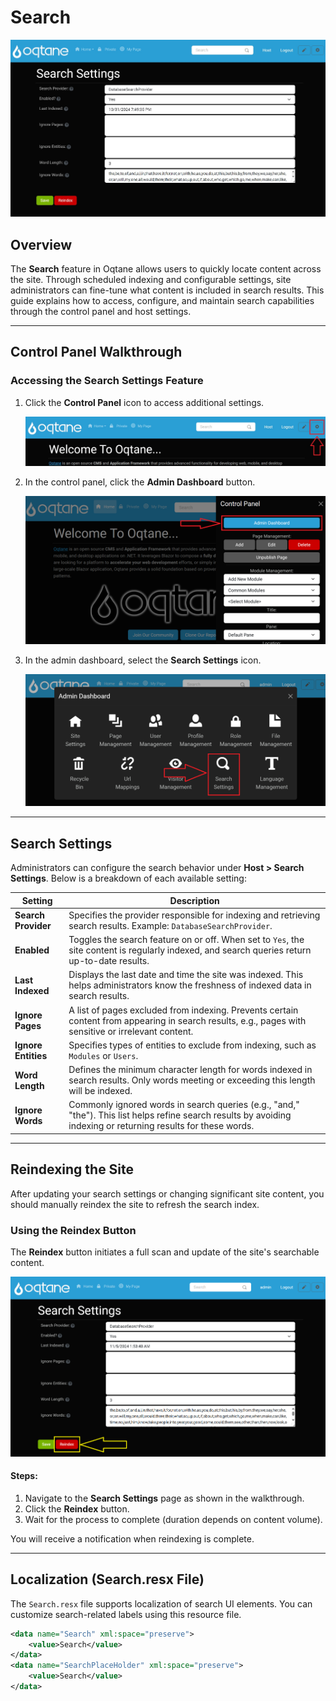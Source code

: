 # Search

![Search Settings](assets/search-settings.png)

## Overview

The **Search** feature in Oqtane allows users to quickly locate content across the site. Through scheduled indexing and configurable settings, site administrators can fine-tune what content is included in search results. This guide explains how to access, configure, and maintain search capabilities through the control panel and host settings.

---

## Control Panel Walkthrough

### Accessing the Search Settings Feature

1. Click the **Control Panel** icon to access additional settings.

   ![Control Panel Icon](assets/control-panel-button.png)

2. In the control panel, click the **Admin Dashboard** button.

   ![Open Admin Dashboard](assets/control-panel-admin-dashboard-button.png)

3. In the admin dashboard, select the **Search Settings** icon.

   ![Admin Dashboard Search Settings](assets/admin-dashboard-search-settings.png)

---

## Search Settings

Administrators can configure the search behavior under **Host > Search Settings**. Below is a breakdown of each available setting:

| **Setting**                | **Description**                                                                                                                                                                |
|----------------------------|--------------------------------------------------------------------------------------------------------------------------------------------------------------------------------|
| **Search Provider**        | Specifies the provider responsible for indexing and retrieving search results. Example: `DatabaseSearchProvider`.                                                              |
| **Enabled**                | Toggles the search feature on or off. When set to `Yes`, the site content is regularly indexed, and search queries return up-to-date results.                                  |
| **Last Indexed**           | Displays the last date and time the site was indexed. This helps administrators know the freshness of indexed data in search results.                                          |
| **Ignore Pages**           | A list of pages excluded from indexing. Prevents certain content from appearing in search results, e.g., pages with sensitive or irrelevant content.                           |
| **Ignore Entities**        | Specifies types of entities to exclude from indexing, such as `Modules` or `Users`.                                                                                            |
| **Word Length**            | Defines the minimum character length for words indexed in search results. Only words meeting or exceeding this length will be indexed.                                         |
| **Ignore Words**           | Commonly ignored words in search queries (e.g., "and," "the"). This list helps refine search results by avoiding indexing or returning results for these words.                |

---

## Reindexing the Site

After updating your search settings or changing significant site content, you should manually reindex the site to refresh the search index.

### Using the Reindex Button

The **Reindex** button initiates a full scan and update of the site's searchable content.

![Search Reindex Button](assets/search-settings-reindex-button.png)

#### Steps:
1. Navigate to the **Search Settings** page as shown in the walkthrough.
2. Click the **Reindex** button.
3. Wait for the process to complete (duration depends on content volume).

You will receive a notification when reindexing is complete.

---

## Localization (Search.resx File)

The `Search.resx` file supports localization of search UI elements. You can customize search-related labels using this resource file.

```xml
<data name="Search" xml:space="preserve">
    <value>Search</value>
</data>
<data name="SearchPlaceHolder" xml:space="preserve">
    <value>Search</value>
</data>
